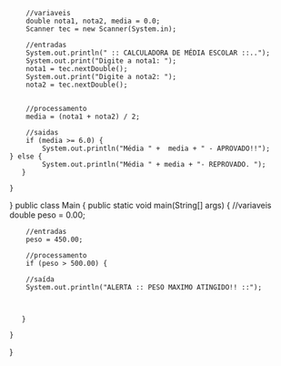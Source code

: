 	    //variaveis
	    double nota1, nota2, media = 0.0;
	    Scanner tec = new Scanner(System.in);
	    
	    //entradas
	    System.out.println(" :: CALCULADORA DE MÉDIA ESCOLAR ::..");
	    System.out.print("Digite a nota1: ");
	    nota1 = tec.nextDouble();
	    System.out.print("Digite a nota2: ");
	    nota2 = tec.nextDouble();
	    
	    
	    //processamento
	    media = (nota1 + nota2) / 2;
	    
	    //saidas
	    if (media >= 6.0) {
	        System.out.println("Média " +  media + " - APROVADO!!");
	} else {
	        System.out.println("Média " + media + "- REPROVADO. ");
	   } 
	    
	}

    
}
    public class Main
    {
	public static void main(String[] args) {
	    //variaveis   
	    double peso = 0.00;
	    
	    //entradas
	    peso = 450.00;
	    
	    //processamento
	    if (peso > 500.00) {
	    
	    //saída
	    System.out.println("ALERTA :: PESO MAXIMO ATINGIDO!! ::");
	    
	    
	   
	   } 
	    
	}           
}
